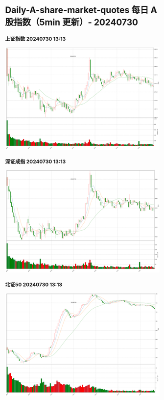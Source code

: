 
# Daily-A-share-market-quotes 每日 A 股指数（5min 更新）- 20240730

### 上证指数 20240730 13:13
![](./fig/2024/7/20240730-sh000001.png)

### 深证成指 20240730 13:13
![](./fig/2024/7/20240730-sz399001.png)

### 北证50 20240730 13:13
![](./fig/2024/7/20240730-bj899050.png)
